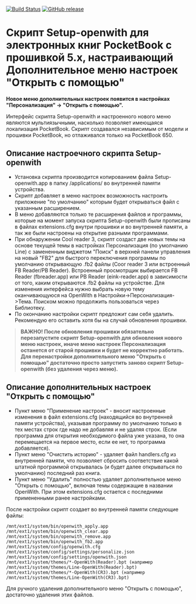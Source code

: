 [![Build Status][travis-badge]][travis-link]
[![GitHub release][release-badge]][release-link]

Скрипт **Setup-openwith** для электронных книг PocketBook с прошивкой 5.x, настраивающий **Дополнительное меню настроек "Открыть с помощью"**
==================================================
**Новое меню дополнительных настроек появится в настройках "Персонализация" -> "Открыть с помощью".**

Интерфейс скрипта Setup-openwith и настроенного нового меню являются мультиязычными, насколько позволяет имеющаяся локализация PocketBook.
Скрипт создавался независимым от модели и прошивки PocketBook, но отлаживался только на PocketBook 650.

Описание настроечного скрипта Setup-openwith
---------------------------------------------
- Установка скрипта производится копированием файла Setup-openwith.app в папку /applications/ во внутренней памяти устройства.
- Скрипт добавляет в меню настроек возможность настроить приложение "по умолчанию" которым будет открываться файл с указанным расширением.
- В меню добавляются только те расширения файлов и программы, которые на момент запуска скрипта Setup-openwith были прописаны в файлах extensions.cfg внутри прошивки и во внутренней памяти, а так же были настроены на открытие разными программами.
- При обнаружении Cool reader 3, скрипт создаст две новых темы на основе текущей темы в настройках Персонализация (по умолчанию Line) с замененным виджетом "Поиск" в верхней панели управления на новый "FB2" для быстрого переключения программы по умолчанию открывающую .fb2 файлы (Coor reader 3 или встроенный FB Reader/PB Reader). Встроенный просмотрщик выбирается FB Reader (fbreader.app) или PB Reader (eink-reader.app) в зависимости от того, каким открываются .fb2 файлы на устройстве. Для изменения интерфейса нужно выбрать новую тему оканчивающуюся на OpenWith в Настройки->Персонализация->Тема. Поиском можно продолжить пользоваться через Библиотеку.
- По окончанию настройки скрипт предложит сам себя удалить. Рекомендую его оставить хотя бы на случай обновления прошивки.

>**ВАЖНО! После обновления прошивки обязательно перезапустите скрипт Setup-openwith для обновления нового меню настроек, иначе меню настроек Персонализация останется от старой прошивки и будет не корректно работать.
Для перенастройки дополнительного меню "Открыть с помощью" достаточно просто запустить заново скрипт Setup-openwith (без удаления через меню).**

Описание дополнительных настроек "Открыть с помощью"
-----------------------------------------------------
- Пункт меню "Применение настроек" - вносит настроенные изменения в файл extensions.cfg (находящийся во внутренней памяти устройства), указывая программу по умолчанию только в тех местах строк где надо не добавляя и не удаляя строк. (Если программа для открытия необходимого файла уже указана, то она перемещается на первое место, если ее нет, то программа добавляется).
- Пункт меню "Очистить историю" - удаляет файл handlers.cfg из внутренней памяти, что позволяет сбросить соответствие какой штатной программой открывалась (и будет далее открываться по умолчанию) последний раз книга.
- Пункт меню "Удалить" полностью удаляет дополнительное меню "Открыть с помощью", включая темы содержащие в названии OpenWith. При этом extensions.cfg остается с последними примененными ранее настройками.

После настройки скрипт создает во внутренней памяти следующие файлы:
```
/mnt/ext1/system/bin/openwith_apply.app
/mnt/ext1/system/bin/openwith_clear.app
/mnt/ext1/system/bin/openwith_remove.app
/mnt/ext1/system/bin/openwith_fb2.app
/mnt/ext1/system/config/openwith.cfg
/mnt/ext1/system/config/settings/personalize.json
/mnt/ext1/system/config/settings/openwith.json
/mnt/ext1/system/themes/*-OpenWith(Reader).bpt (например /mnt/ext1/system/themes/Line-OpenWith(Reader).bpt)
/mnt/ext1/system/themes/*-OpenWith(CR3).bpt (например /mnt/ext1/system/themes/Line-OpenWith(CR3).bpt)
```
Для ручного удаления дополнительного меню "Открыть с помощью", достаточно удаления этих файлов.

[travis-badge]:https://travis-ci.org/Lighting/Setup-openwith.svg?branch=master
[travis-link]:https://travis-ci.org/Lighting/Setup-openwith
[release-badge]:https://img.shields.io/github/release/Lighting/Setup-openwith.svg
[release-link]:https://github.com/Lighting/Setup-openwith/releases/latest
